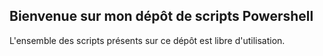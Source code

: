 ## Bienvenue sur mon dépôt de scripts Powershell

L'ensemble des scripts présents sur ce dépôt est libre d'utilisation.

